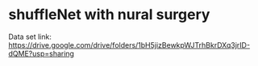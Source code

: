 # shuffleNet with nural surgery

Data set link: https://drive.google.com/drive/folders/1bH5jizBewkpWJTrhBkrDXq3jrID-dQME?usp=sharing
